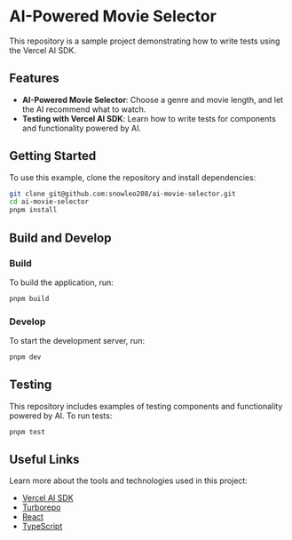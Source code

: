 # AI-Powered Movie Selector

This repository is a sample project demonstrating how to write tests using the Vercel AI SDK.

## Features

- **AI-Powered Movie Selector**: Choose a genre and movie length, and let the AI recommend what to watch.
- **Testing with Vercel AI SDK**: Learn how to write tests for components and functionality powered by AI.

## Getting Started

To use this example, clone the repository and install dependencies:

```sh
git clone git@github.com:snowleo208/ai-movie-selector.git
cd ai-movie-selector
pnpm install
```

## Build and Develop

### Build

To build the application, run:

```sh
pnpm build
```

### Develop

To start the development server, run:

```sh
pnpm dev
```

## Testing

This repository includes examples of testing components and functionality powered by AI. To run tests:

```sh
pnpm test
```

## Useful Links

Learn more about the tools and technologies used in this project:

- [Vercel AI SDK](https://vercel.com/docs/ai)
- [Turborepo](https://turbo.build/repo/docs)
- [React](https://reactjs.org/)
- [TypeScript](https://www.typescriptlang.org/)
